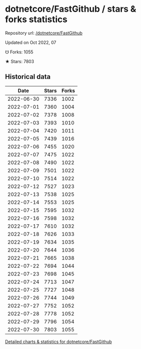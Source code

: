 # dotnetcore/FastGithub / stars & forks statistics

Repository url: [/dotnetcore/FastGithub](https://github.com/dotnetcore/FastGithub)

Updated on Oct 2022, 07

☋ Forks: 1055

★ Stars: 7803

## Historical data
| Date | Stars | Forks |
|------|-------|-------|
| 2022-06-30 | 7336 | 1002 | 
| 2022-07-01 | 7360 | 1004 | 
| 2022-07-02 | 7378 | 1008 | 
| 2022-07-03 | 7393 | 1010 | 
| 2022-07-04 | 7420 | 1011 | 
| 2022-07-05 | 7439 | 1016 | 
| 2022-07-06 | 7455 | 1020 | 
| 2022-07-07 | 7475 | 1022 | 
| 2022-07-08 | 7490 | 1022 | 
| 2022-07-09 | 7501 | 1022 | 
| 2022-07-10 | 7514 | 1022 | 
| 2022-07-12 | 7527 | 1023 | 
| 2022-07-13 | 7538 | 1025 | 
| 2022-07-14 | 7553 | 1025 | 
| 2022-07-15 | 7595 | 1032 | 
| 2022-07-16 | 7598 | 1032 | 
| 2022-07-17 | 7610 | 1032 | 
| 2022-07-18 | 7626 | 1033 | 
| 2022-07-19 | 7634 | 1035 | 
| 2022-07-20 | 7644 | 1036 | 
| 2022-07-21 | 7665 | 1038 | 
| 2022-07-22 | 7694 | 1044 | 
| 2022-07-23 | 7698 | 1045 | 
| 2022-07-24 | 7713 | 1047 | 
| 2022-07-25 | 7727 | 1048 | 
| 2022-07-26 | 7744 | 1049 | 
| 2022-07-27 | 7752 | 1052 | 
| 2022-07-28 | 7778 | 1052 | 
| 2022-07-29 | 7796 | 1054 | 
| 2022-07-30 | 7803 | 1055 | 


[Detailed charts & statistics for dotnetcore/FastGithub](https://reviewgithub.com/rep/dotnetcore/FastGithub)
